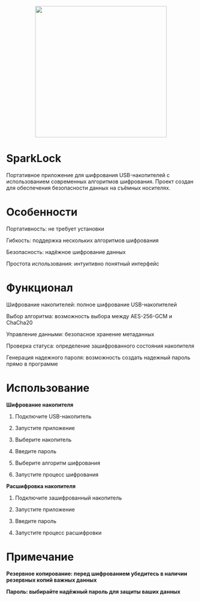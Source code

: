 <p align="center">
  <img src="icon.ico" width="350">
</p>

# SparkLock
Портативное приложение для шифрования USB-накопителей с использованием современных алгоритмов шифрования. Проект создан для обеспечения безопасности данных на съёмных носителях.

# Особенности
Портативность: не требует установки

Гибкость: поддержка нескольких алгоритмов шифрования

Безопасность: надёжное шифрование данных

Простота использования: интуитивно понятный интерфейс

# Функционал
Шифрование накопителей: полное шифрование USB-накопителей

Выбор алгоритма: возможность выбора между AES-256-GCM и ChaCha20

Управление данными: безопасное хранение метаданных

Проверка статуса: определение зашифрованного состояния накопителя

Генерация надежного пароля: возможность создать надежный пароль прямо в программе

# Использование

**Шифрование накопителя**

1. Подключите USB-накопитель

2. Запустите приложение

3. Выберите накопитель

4. Введите пароль

5. Выберите алгоритм шифрования

6. Запустите процесс шифрования

**Расшифровка накопителя**

1. Подключите зашифрованный накопитель

2. Запустите приложение

3. Введите пароль

4. Запустите процесс расшифровки

# Примечание
**Резервное копирование: перед шифрованием убедитесь в наличии резервных копий важных данных**

**Пароль: выбирайте надёжный пароль для защиты ваших данных**


